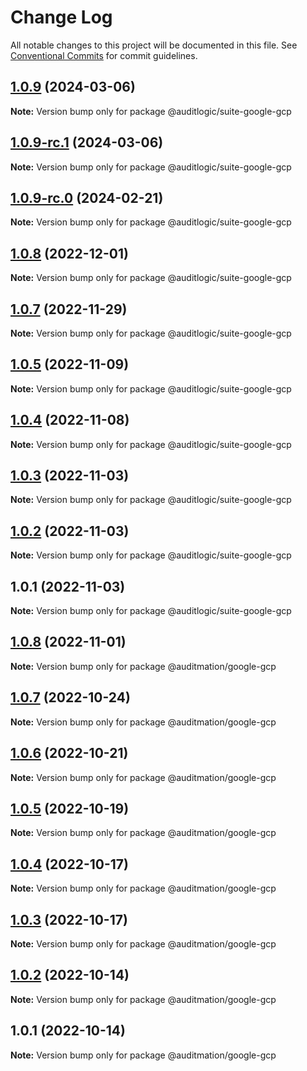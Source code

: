 # Change Log

All notable changes to this project will be documented in this file.
See [Conventional Commits](https://conventionalcommits.org) for commit guidelines.

## [1.0.9](https://github.com/auditlogic/suite/compare/@auditlogic/suite-google-gcp@1.0.8...@auditlogic/suite-google-gcp@1.0.9) (2024-03-06)

**Note:** Version bump only for package @auditlogic/suite-google-gcp





## [1.0.9-rc.1](https://github.com/auditlogic/suite/compare/@auditlogic/suite-google-gcp@1.0.9-rc.0...@auditlogic/suite-google-gcp@1.0.9-rc.1) (2024-03-06)

**Note:** Version bump only for package @auditlogic/suite-google-gcp





## [1.0.9-rc.0](https://github.com/auditlogic/suite/compare/@auditlogic/suite-google-gcp@1.0.8...@auditlogic/suite-google-gcp@1.0.9-rc.0) (2024-02-21)

**Note:** Version bump only for package @auditlogic/suite-google-gcp





## [1.0.8](https://github.com/auditlogic/suite/compare/@auditlogic/suite-google-gcp@1.0.5...@auditlogic/suite-google-gcp@1.0.8) (2022-12-01)

**Note:** Version bump only for package @auditlogic/suite-google-gcp





## [1.0.7](https://github.com/auditlogic/suite/compare/@auditlogic/suite-google-gcp@1.0.5...@auditlogic/suite-google-gcp@1.0.7) (2022-11-29)

**Note:** Version bump only for package @auditlogic/suite-google-gcp





## [1.0.5](https://github.com/auditlogic/suite/compare/@auditlogic/suite-google-gcp@1.0.4...@auditlogic/suite-google-gcp@1.0.5) (2022-11-09)

**Note:** Version bump only for package @auditlogic/suite-google-gcp





## [1.0.4](https://github.com/auditlogic/suite/compare/@auditlogic/suite-google-gcp@1.0.3...@auditlogic/suite-google-gcp@1.0.4) (2022-11-08)

**Note:** Version bump only for package @auditlogic/suite-google-gcp





## [1.0.3](https://github.com/auditlogic/suite/compare/@auditlogic/suite-google-gcp@1.0.2...@auditlogic/suite-google-gcp@1.0.3) (2022-11-03)

**Note:** Version bump only for package @auditlogic/suite-google-gcp





## [1.0.2](https://github.com/auditlogic/suite/compare/@auditlogic/suite-google-gcp@1.0.1...@auditlogic/suite-google-gcp@1.0.2) (2022-11-03)

**Note:** Version bump only for package @auditlogic/suite-google-gcp





## 1.0.1 (2022-11-03)

**Note:** Version bump only for package @auditlogic/suite-google-gcp





## [1.0.8](https://github.com/auditmation/store-content/compare/@auditmation/google-gcp@1.0.7...@auditmation/google-gcp@1.0.8) (2022-11-01)

**Note:** Version bump only for package @auditmation/google-gcp





## [1.0.7](https://github.com/auditmation/store-content/compare/@auditmation/google-gcp@1.0.6...@auditmation/google-gcp@1.0.7) (2022-10-24)

**Note:** Version bump only for package @auditmation/google-gcp





## [1.0.6](https://github.com/auditmation/store-content/compare/@auditmation/google-gcp@1.0.5...@auditmation/google-gcp@1.0.6) (2022-10-21)

**Note:** Version bump only for package @auditmation/google-gcp





## [1.0.5](https://github.com/auditmation/store-content/compare/@auditmation/google-gcp@1.0.4...@auditmation/google-gcp@1.0.5) (2022-10-19)

**Note:** Version bump only for package @auditmation/google-gcp





## [1.0.4](https://github.com/auditmation/store-content/compare/@auditmation/google-gcp@1.0.3...@auditmation/google-gcp@1.0.4) (2022-10-17)

**Note:** Version bump only for package @auditmation/google-gcp





## [1.0.3](https://github.com/auditmation/store-content/compare/@auditmation/google-gcp@1.0.2...@auditmation/google-gcp@1.0.3) (2022-10-17)

**Note:** Version bump only for package @auditmation/google-gcp





## [1.0.2](https://github.com/auditmation/store-content/compare/@auditmation/google-gcp@1.0.1...@auditmation/google-gcp@1.0.2) (2022-10-14)

**Note:** Version bump only for package @auditmation/google-gcp





## 1.0.1 (2022-10-14)

**Note:** Version bump only for package @auditmation/google-gcp
